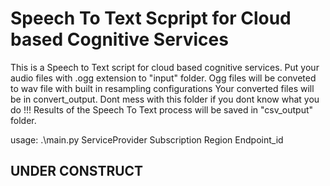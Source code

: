 # Speech To Text Scpript for Cloud based Cognitive Services

This is a Speech to Text script for cloud based cognitive services.
Put your audio files with .ogg extension to \"input\" folder. Ogg files will be conveted to wav file with built in resampling configurations
Your converted files will be in convert_output. Dont mess with this folder if you dont know what you do !!!
Results of the Speech To Text process will be saved in "csv_output" folder.

usage: .\main.py ServiceProvider Subscription Region Endpoint_id


## UNDER CONSTRUCT
